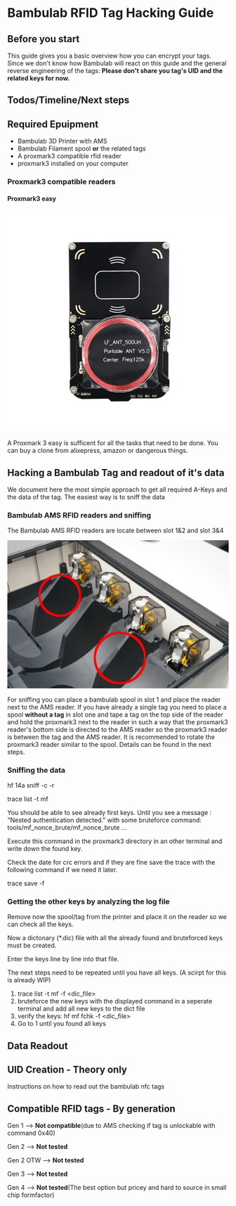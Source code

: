# Bambulab RFID Tag Hacking Guide

<!--ts-->
<!--te-->



## Before you start

This guide gives you a basic overview how you can encrypt your tags. Since we don't know how Bambulab will react on this guide and the general reverse engineering of the tags: **Please don't share you tag's UID and the related keys for now.**


## Todos/Timeline/Next steps


## Required Epuipment

- Bambulab 3D Printer with AMS
- Bambulab Filament spool **or** the related tags
- A proxmark3 compatible rfid reader
- proxmark3 installed on your computer

### Proxmark3 compatible readers

#### Proxmark3 easy
![](images/Proxmark3_easy.png)

A Proxmark 3 easy is sufficent for all the tasks that need to be done. You can buy a clone from alixepress, amazon or dangerous things.


## Hacking a Bambulab Tag and readout of it's data
We document here the most simple approach to get all required A-Keys and the data of the tag.
The easiest way is to sniff the data

### Bambulab AMS RFID readers and sniffing
The Bambulab AMS RFID readers are locate between slot 1&2 and slot 3&4

![](images/filament-slots.jpg)

For sniffing you can place a bambulab spool in slot 1 and place the reader next to the AMS reader.
If you have already a single tag you need to place a spool **without a tag** in slot one and tape a tag on the top side of the reader and hold the proxmark3 next to the reader in such a way that the proxmark3 reader's bottom side is directed to the AMS reader so the proxmark3 reader is between the tag and the AMS reader. It is recommended to rotate the proxmark3 reader similar to the spool. Details can be found in the next steps.

### Sniffing the data

hf 14a sniff -c -r

trace list -t mf

You should be able to see already first keys. Until you see a message :
"Nested authentication detected." with some bruteforce command: tools/mf_nonce_brute/mf_nonce_brute ...

Execute this command in the proxmark3 directory in an other terminal and write down the found key.

Check the date for crc errors and if they are fine save the trace with the following command if we need it later.

trace save -f <trace-name>

### Getting the other keys by analyzing the log file

Remove now the spool/tag from the printer and place it on the reader so we can check all the keys.

Now a dictonary (*.dic) file with all the already found and bruteforced keys must be created.

Enter the keys line by line into that file.

The next steps need to be repeated until you have all keys. (A scirpt for this is already WIP)

1. trace list -t mf -f <dic_file>
2. bruteforce the new keys with the displayed command in a seperate terminal and add all new keys to the dict file
3. verify the keys: hf mf fchk -f <dic_file>
4. Go to 1 until you found all keys



## Data Readout









## UID Creation - Theory only


Instructions on how to read out the bambulab nfc tags



## Compatible RFID tags -  By generation

Gen 1 --> **Not compatible**(due to AMS checking if tag is unlockable with command 0x40)

Gen 2 --> **Not tested**

Gen 2 OTW --> **Not tested**

Gen 3 --> **Not tested**

Gen 4 --> **Not tested**(The best option but pricey and hard to source in small chip formfactor)
